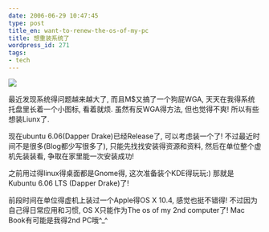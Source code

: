 ```yaml
---
date: 2006-06-29 10:47:45
type: post
title_en: want-to-renew-the-os-of-my-pc
title: 想重装系统了
wordpress_id: 271
tags:
- tech
---
```


![](http://images.google.com/images?q=tbn:_wEPCCl--6Uh0M:alumno.ucol.mx/~al986081/imagenes/wallpapers/ubuntu.png)

最近发现系统得问题越来越大了, 而且M$又搞了一个狗屁WGA, 天天在我得系统托盘里长着一个小图标, 看着就烦. 虽然有反WGA得方法, 但也觉得不爽! 所以有些想装Liunx了.

现在ubuntu 6.06(Dapper Drake)已经Release了, 可以考虑装一个了! 不过最近时间不是很多(Blog都少写很多了), 只能先找找安装得资源和资料, 然后在单位整个虚机先装装看, 争取在家里能一次安装成功!

之前用过得linux得桌面都是Gnome得, 这次准备装个KDE得玩玩:) 那就是Kubuntu 6.06 LTS (Dapper Drake)了!

前段时间在单位得虚机上装过一个Apple得OS X 10.4, 感觉也挺不错得! 不过因为自己得日常应用和习惯, OS X只能作为The os of my 2nd computer了! Mac Book有可能是我得2nd PC哦^_^
